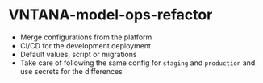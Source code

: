# VNTANA-model-ops-refactor

- Merge configurations from the platform
- CI/CD for the development deployment
- Default values, script or migrations
- Take care of following the same config for `staging` and `production` and use secrets for the differences


